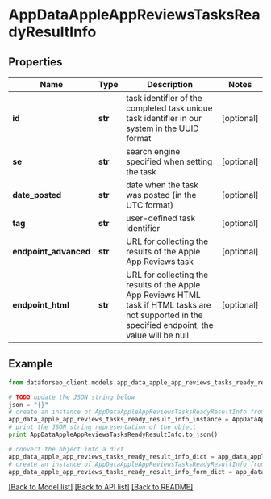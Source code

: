 # AppDataAppleAppReviewsTasksReadyResultInfo


## Properties

Name | Type | Description | Notes
------------ | ------------- | ------------- | -------------
**id** | **str** | task identifier of the completed task unique task identifier in our system in the UUID format | [optional] 
**se** | **str** | search engine specified when setting the task | [optional] 
**date_posted** | **str** | date when the task was posted (in the UTC format) | [optional] 
**tag** | **str** | user-defined task identifier | [optional] 
**endpoint_advanced** | **str** | URL for collecting the results of the Apple App Reviews task | [optional] 
**endpoint_html** | **str** | URL for collecting the results of the Apple App Reviews HTML task if HTML tasks are not supported in the specified endpoint, the value will be null | [optional] 

## Example

```python
from dataforseo_client.models.app_data_apple_app_reviews_tasks_ready_result_info import AppDataAppleAppReviewsTasksReadyResultInfo

# TODO update the JSON string below
json = "{}"
# create an instance of AppDataAppleAppReviewsTasksReadyResultInfo from a JSON string
app_data_apple_app_reviews_tasks_ready_result_info_instance = AppDataAppleAppReviewsTasksReadyResultInfo.from_json(json)
# print the JSON string representation of the object
print AppDataAppleAppReviewsTasksReadyResultInfo.to_json()

# convert the object into a dict
app_data_apple_app_reviews_tasks_ready_result_info_dict = app_data_apple_app_reviews_tasks_ready_result_info_instance.to_dict()
# create an instance of AppDataAppleAppReviewsTasksReadyResultInfo from a dict
app_data_apple_app_reviews_tasks_ready_result_info_form_dict = app_data_apple_app_reviews_tasks_ready_result_info.from_dict(app_data_apple_app_reviews_tasks_ready_result_info_dict)
```
[[Back to Model list]](../README.md#documentation-for-models) [[Back to API list]](../README.md#documentation-for-api-endpoints) [[Back to README]](../README.md)


